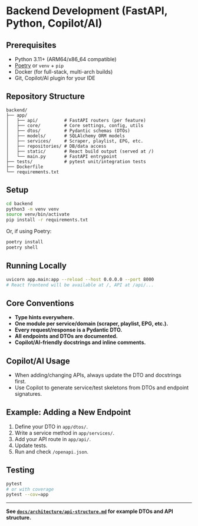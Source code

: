 # Backend Development (FastAPI, Python, Copilot/AI)

## Prerequisites

- Python 3.11+ (ARM64/x86_64 compatible)
- [Poetry](https://python-poetry.org/) or `venv` + `pip`
- Docker (for full-stack, multi-arch builds)
- Git, Copilot/AI plugin for your IDE

## Repository Structure

```
backend/
├── app/
│   ├── api/          # FastAPI routers (per feature)
│   ├── core/         # Core settings, config, utils
│   ├── dtos/         # Pydantic schemas (DTOs)
│   ├── models/       # SQLAlchemy ORM models
│   ├── services/     # Scraper, playlist, EPG, etc.
│   ├── repositories/ # DB/data access
│   ├── static/       # React build output (served at /)
│   └── main.py       # FastAPI entrypoint
├── tests/            # pytest unit/integration tests
├── Dockerfile
└── requirements.txt
```

## Setup

```bash
cd backend
python3 -m venv venv
source venv/bin/activate
pip install -r requirements.txt
```
Or, if using Poetry:
```bash
poetry install
poetry shell
```

## Running Locally

```bash
uvicorn app.main:app --reload --host 0.0.0.0 --port 8000
# React frontend will be available at /, API at /api/...
```

## Core Conventions

- **Type hints everywhere.**
- **One module per service/domain (scraper, playlist, EPG, etc.).**
- **Every request/response is a Pydantic DTO.**
- **All endpoints and DTOs are documented.**
- **Copilot/AI-friendly docstrings and inline comments.**

## Copilot/AI Usage

- When adding/changing APIs, always update the DTO and docstrings first.
- Use Copilot to generate service/test skeletons from DTOs and endpoint signatures.

## Example: Adding a New Endpoint

1. Define your DTO in `app/dtos/`.
2. Write a service method in `app/services/`.
3. Add your API route in `app/api/`.
4. Update tests.
5. Run and check `/openapi.json`.

## Testing

```bash
pytest
# or with coverage
pytest --cov=app
```

---

**See [`docs/architecture/api-structure.md`](../architecture/api-structure.md) for example DTOs and API structure.**